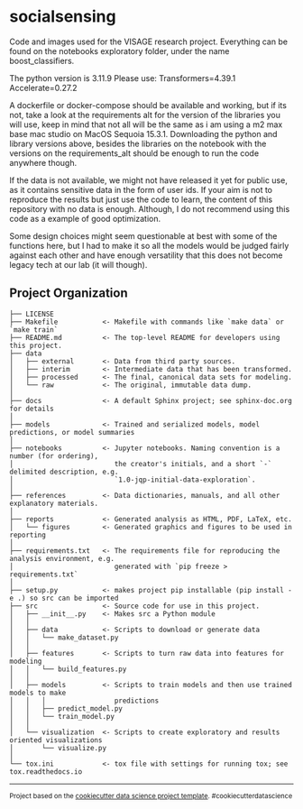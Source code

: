 socialsensing
==============================

Code and images used for the VISAGE research project. Everything can be found on the notebooks exploratory folder, under the name boost_classifiers.

The python version is 3.11.9 
Please use:
Transformers=4.39.1
Accelerate=0.27.2

A dockerfile or docker-compose should be available and working, but if its not, take a look at the requirements alt for the version of the libraries you will use, keep in mind that not all will be the same as i am using a m2 max base mac studio on MacOS Sequoia 15.3.1. 
Downloading the python and library versions above, besides the libraries on the notebook with the versions on the requirements_alt should be enough to run the code anywhere though.

If the data is not available, we might not have released it yet for public use, as it contains sensitive data in the form of user ids. If your aim is not to reproduce the results but just use the code to learn, the content of this repository with no data is enough. Although, I do not recommend using this code as a example of good optimization.

Some design choices might seem questionable at best with some of the functions here, but I had to make it so all the models would be judged fairly against each other and have enough versatility that this does not become legacy tech at our lab (it will though).

Project Organization
------------

    ├── LICENSE
    ├── Makefile           <- Makefile with commands like `make data` or `make train`
    ├── README.md          <- The top-level README for developers using this project.
    ├── data
    │   ├── external       <- Data from third party sources.
    │   ├── interim        <- Intermediate data that has been transformed.
    │   ├── processed      <- The final, canonical data sets for modeling.
    │   └── raw            <- The original, immutable data dump.
    │
    ├── docs               <- A default Sphinx project; see sphinx-doc.org for details
    │
    ├── models             <- Trained and serialized models, model predictions, or model summaries
    │
    ├── notebooks          <- Jupyter notebooks. Naming convention is a number (for ordering),
    │                         the creator's initials, and a short `-` delimited description, e.g.
    │                         `1.0-jqp-initial-data-exploration`.
    │
    ├── references         <- Data dictionaries, manuals, and all other explanatory materials.
    │
    ├── reports            <- Generated analysis as HTML, PDF, LaTeX, etc.
    │   └── figures        <- Generated graphics and figures to be used in reporting
    │
    ├── requirements.txt   <- The requirements file for reproducing the analysis environment, e.g.
    │                         generated with `pip freeze > requirements.txt`
    │
    ├── setup.py           <- makes project pip installable (pip install -e .) so src can be imported
    ├── src                <- Source code for use in this project.
    │   ├── __init__.py    <- Makes src a Python module
    │   │
    │   ├── data           <- Scripts to download or generate data
    │   │   └── make_dataset.py
    │   │
    │   ├── features       <- Scripts to turn raw data into features for modeling
    │   │   └── build_features.py
    │   │
    │   ├── models         <- Scripts to train models and then use trained models to make
    │   │   │                 predictions
    │   │   ├── predict_model.py
    │   │   └── train_model.py
    │   │
    │   └── visualization  <- Scripts to create exploratory and results oriented visualizations
    │       └── visualize.py
    │
    └── tox.ini            <- tox file with settings for running tox; see tox.readthedocs.io


--------

<p><small>Project based on the <a target="_blank" href="https://drivendata.github.io/cookiecutter-data-science/">cookiecutter data science project template</a>. #cookiecutterdatascience</small></p>
